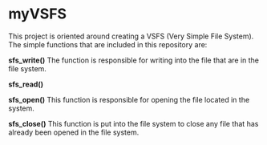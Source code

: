 # myVSFS
This project is oriented around creating a VSFS (Very Simple File System). The simple functions that are included in this repository are:

**sfs_write()**
The function is responsible for writing into the file that are in the file system. 

**sfs_read()**

**sfs_open()**
This function is responsible for opening the file located in the system.  

**sfs_close()**
This function is put into the file system to close any file that has already been opened in the file system.  
